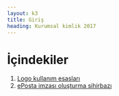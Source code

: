 ```yaml
---
layout: k3
title: Giriş
heading: Kurumsal kimlik 2017
---
```


# İçindekiler

1. [Logo kullanım esasları](/k3/logo)
2. [ePosta imzası oluşturma sihirbazı](/k3/imza)
